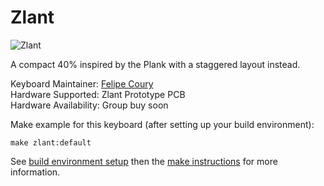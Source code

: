 # Zlant

![Zlant](https://i.imgur.com/Siz8qsL.jpg)

A compact 40% inspired by the Plank with a staggered layout instead.

Keyboard Maintainer: [Felipe Coury](https://github.com/fcoury)  
Hardware Supported: Zlant Prototype PCB  
Hardware Availability: Group buy soon

Make example for this keyboard (after setting up your build environment):

    make zlant:default

See [build environment setup](https://docs.qmk.fm/#/getting_started_build_tools) then the [make instructions](https://docs.qmk.fm/#/getting_started_make_guide) for more information.
